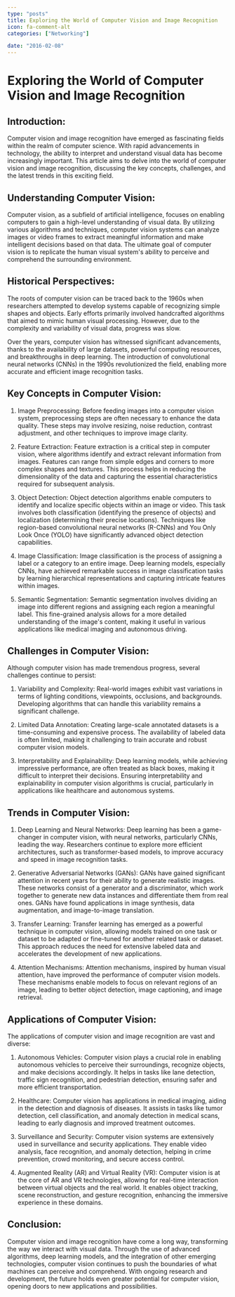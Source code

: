 ```yaml
---
type: "posts"
title: Exploring the World of Computer Vision and Image Recognition
icon: fa-comment-alt
categories: ["Networking"]

date: "2016-02-08"
---
```




# Exploring the World of Computer Vision and Image Recognition

## Introduction:

Computer vision and image recognition have emerged as fascinating fields within the realm of computer science. With rapid advancements in technology, the ability to interpret and understand visual data has become increasingly important. This article aims to delve into the world of computer vision and image recognition, discussing the key concepts, challenges, and the latest trends in this exciting field.

## Understanding Computer Vision:

Computer vision, as a subfield of artificial intelligence, focuses on enabling computers to gain a high-level understanding of visual data. By utilizing various algorithms and techniques, computer vision systems can analyze images or video frames to extract meaningful information and make intelligent decisions based on that data. The ultimate goal of computer vision is to replicate the human visual system's ability to perceive and comprehend the surrounding environment.

## Historical Perspectives:

The roots of computer vision can be traced back to the 1960s when researchers attempted to develop systems capable of recognizing simple shapes and objects. Early efforts primarily involved handcrafted algorithms that aimed to mimic human visual processing. However, due to the complexity and variability of visual data, progress was slow.

Over the years, computer vision has witnessed significant advancements, thanks to the availability of large datasets, powerful computing resources, and breakthroughs in deep learning. The introduction of convolutional neural networks (CNNs) in the 1990s revolutionized the field, enabling more accurate and efficient image recognition tasks.

## Key Concepts in Computer Vision:

1. Image Preprocessing: Before feeding images into a computer vision system, preprocessing steps are often necessary to enhance the data quality. These steps may involve resizing, noise reduction, contrast adjustment, and other techniques to improve image clarity.

2. Feature Extraction: Feature extraction is a critical step in computer vision, where algorithms identify and extract relevant information from images. Features can range from simple edges and corners to more complex shapes and textures. This process helps in reducing the dimensionality of the data and capturing the essential characteristics required for subsequent analysis.

3. Object Detection: Object detection algorithms enable computers to identify and localize specific objects within an image or video. This task involves both classification (identifying the presence of objects) and localization (determining their precise locations). Techniques like region-based convolutional neural networks (R-CNNs) and You Only Look Once (YOLO) have significantly advanced object detection capabilities.

4. Image Classification: Image classification is the process of assigning a label or a category to an entire image. Deep learning models, especially CNNs, have achieved remarkable success in image classification tasks by learning hierarchical representations and capturing intricate features within images.

5. Semantic Segmentation: Semantic segmentation involves dividing an image into different regions and assigning each region a meaningful label. This fine-grained analysis allows for a more detailed understanding of the image's content, making it useful in various applications like medical imaging and autonomous driving.

## Challenges in Computer Vision:

Although computer vision has made tremendous progress, several challenges continue to persist:

1. Variability and Complexity: Real-world images exhibit vast variations in terms of lighting conditions, viewpoints, occlusions, and backgrounds. Developing algorithms that can handle this variability remains a significant challenge.

2. Limited Data Annotation: Creating large-scale annotated datasets is a time-consuming and expensive process. The availability of labeled data is often limited, making it challenging to train accurate and robust computer vision models.

3. Interpretability and Explainability: Deep learning models, while achieving impressive performance, are often treated as black boxes, making it difficult to interpret their decisions. Ensuring interpretability and explainability in computer vision algorithms is crucial, particularly in applications like healthcare and autonomous systems.

## Trends in Computer Vision:

1. Deep Learning and Neural Networks: Deep learning has been a game-changer in computer vision, with neural networks, particularly CNNs, leading the way. Researchers continue to explore more efficient architectures, such as transformer-based models, to improve accuracy and speed in image recognition tasks.

2. Generative Adversarial Networks (GANs): GANs have gained significant attention in recent years for their ability to generate realistic images. These networks consist of a generator and a discriminator, which work together to generate new data instances and differentiate them from real ones. GANs have found applications in image synthesis, data augmentation, and image-to-image translation.

3. Transfer Learning: Transfer learning has emerged as a powerful technique in computer vision, allowing models trained on one task or dataset to be adapted or fine-tuned for another related task or dataset. This approach reduces the need for extensive labeled data and accelerates the development of new applications.

4. Attention Mechanisms: Attention mechanisms, inspired by human visual attention, have improved the performance of computer vision models. These mechanisms enable models to focus on relevant regions of an image, leading to better object detection, image captioning, and image retrieval.

## Applications of Computer Vision:

The applications of computer vision and image recognition are vast and diverse:

1. Autonomous Vehicles: Computer vision plays a crucial role in enabling autonomous vehicles to perceive their surroundings, recognize objects, and make decisions accordingly. It helps in tasks like lane detection, traffic sign recognition, and pedestrian detection, ensuring safer and more efficient transportation.

2. Healthcare: Computer vision has applications in medical imaging, aiding in the detection and diagnosis of diseases. It assists in tasks like tumor detection, cell classification, and anomaly detection in medical scans, leading to early diagnosis and improved treatment outcomes.

3. Surveillance and Security: Computer vision systems are extensively used in surveillance and security applications. They enable video analysis, face recognition, and anomaly detection, helping in crime prevention, crowd monitoring, and secure access control.

4. Augmented Reality (AR) and Virtual Reality (VR): Computer vision is at the core of AR and VR technologies, allowing for real-time interaction between virtual objects and the real world. It enables object tracking, scene reconstruction, and gesture recognition, enhancing the immersive experience in these domains.

## Conclusion:

Computer vision and image recognition have come a long way, transforming the way we interact with visual data. Through the use of advanced algorithms, deep learning models, and the integration of other emerging technologies, computer vision continues to push the boundaries of what machines can perceive and comprehend. With ongoing research and development, the future holds even greater potential for computer vision, opening doors to new applications and possibilities.
